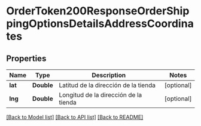 # OrderToken200ResponseOrderShippingOptionsDetailsAddressCoordinates

## Properties
Name | Type | Description | Notes
------------ | ------------- | ------------- | -------------
**lat** | **Double** | Latitud de la dirección de la tienda | [optional] 
**lng** | **Double** | Longitud de la dirección de la tienda | [optional] 

[[Back to Model list]](../README.md#documentation-for-models) [[Back to API list]](../README.md#documentation-for-api-endpoints) [[Back to README]](../README.md)


